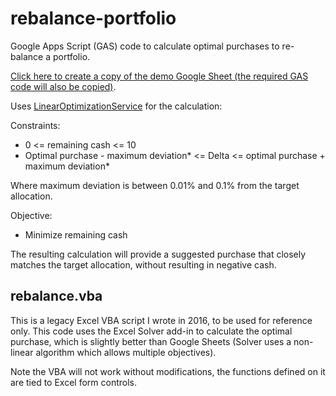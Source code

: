 # rebalance-portfolio

Google Apps Script (GAS) code to calculate optimal purchases to re-balance a portfolio.

[Click here to create a copy of the demo Google Sheet (the required GAS code will also be copied)](https://docs.google.com/spreadsheets/d/1ntywtnbHjnhOAXBWm3uxT4xhSpne-s9qYo59h99WP40/copy).

Uses [LinearOptimizationService](https://developers.google.com/apps-script/reference/optimization/linear-optimization-service) for the calculation:

Constraints:
- 0 <= remaining cash <= 10
- Optimal purchase - maximum deviation* <= Delta <= optimal purchase + maximum deviation*

Where maximum deviation is between 0.01% and 0.1% from the target allocation.

Objective:
- Minimize remaining cash

The resulting calculation will provide a suggested purchase that closely matches the target allocation, without resulting in negative cash.

## rebalance.vba

This is a legacy Excel VBA script I wrote in 2016, to be used for reference only. This code uses the Excel Solver add-in to calculate the optimal purchase, which is slightly better than Google Sheets (Solver uses a non-linear algorithm which allows multiple objectives).

Note the VBA will not work without modifications, the functions defined on it are tied to Excel form controls.
